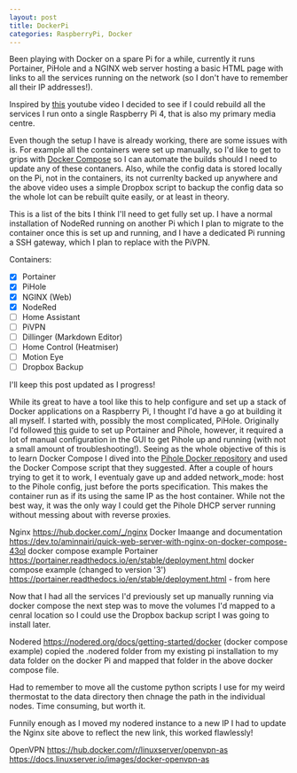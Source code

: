 ```yaml
---
layout: post
title: DockerPi
categories: RaspberryPi, Docker
---
```


Been playing with Docker on a spare Pi for a while, currently it runs Portainer, PiHole and a NGINX web server hosting a basic HTML page with links to all the services running on the network (so I don't have to remember all their IP addresses!). 

Inspired by [this](https://youtu.be/a6mjt8tWUws) youtube video I decided to see if I could rebuild all the services I run onto a single Raspberry Pi 4, that is also my primary media centre. 

Even though the setup I have is already working, there are some issues with is. For example all the containers were set up manually, so I'd like to get to grips with [Docker Compose](https://docs.docker.com/compose/) so I can automate the builds should I need to update any of these contaners. Also, while the config data is stored locally on the Pi, not in the containers, its not currenlty backed up anywhere and the above video uses a simple Dropbox script to backup the config data so the whole lot can be rebuilt quite easily, or at least in theory. 

This is a list of the bits I think I'll need to get fully set up. I have a normal installation of NodeRed running on another Pi which I plan to migrate to the container once this is set up and running, and I have a dedicated Pi running a SSH gateway, which I plan to replace with the PiVPN. 

Containers: 
- [x] Portainer 
- [x] PiHole
- [x] NGINX (Web)
- [x] NodeRed 
- [ ] Home Assistant 
- [ ] PiVPN 
- [ ] Dillinger (Markdown Editor)
- [ ] Home Control (Heatmiser)
- [ ] Motion Eye 
- [ ] Dropbox Backup 

I'll keep this post updated as I progress! 

While its great to have a tool like this to help configure and set up a stack of Docker applications on a Raspberry Pi, I thought I'd have a go at building it all myself. I started with, possibly the most complicated, PiHole. Originally I'd followed [this](https://homenetworkguy.com/how-to/install-pihole-on-raspberry-pi-with-docker-and-portainer/) guide to set up Portainer and Pihole, however, it required a lot of manual configuration in the GUI to get Pihole up and running (with not a small amount of troubleshooting!). Seeing as the whole objective of this is to learn Docker Compose I dived into the [Pihole Docker repository](https://hub.docker.com/r/pihole/pihole) and used the Docker Compose script that they suggested. After a couple of hours trying to get it to work, I eventualy gave up and added network_mode: host to the Pihole config, just before the ports specification. This makes the container run as if its using the same IP as the host container. While not the best way, it was the only way I could get the Pihole DHCP server running without messing about with reverse proxies. 


Nginx 
https://hub.docker.com/_/nginx Docker Imaange and documentation 
https://dev.to/aminnairi/quick-web-server-with-nginx-on-docker-compose-43ol docker compose example 
Portainer 
https://portainer.readthedocs.io/en/stable/deployment.html docker compose example (changed to version '3')
https://portainer.readthedocs.io/en/stable/deployment.html - from here 

Now that I had all the services I'd previously set up manually running via docker compose the next step was to move the volumes I'd mapped to a cenral location so I could use the Dropbox backup script I was going to install later. 

Nodered 
https://nodered.org/docs/getting-started/docker (docker compose example) 
copied the .nodered folder from my existing pi installation to my data folder on the docker Pi and mapped that folder in the above docker compose file. 

Had to remember to move all the custome python scripts I use for my weird thermostat to the data directory then chnage the path in the individual nodes. Time consuming, but worth it. 

Funnily enough as I moved my nodered instance to a new IP I had to update the Nginx site above to reflect the new link, this worked flawlessly! 


OpenVPN 
https://hub.docker.com/r/linuxserver/openvpn-as 
https://docs.linuxserver.io/images/docker-openvpn-as




